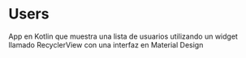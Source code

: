# Users
App en Kotlin que muestra una lista de usuarios utilizando un widget llamado RecyclerView con una interfaz en Material Design
